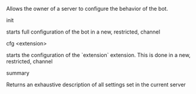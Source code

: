 
Allows the owner of a server to configure the behavior of the bot.

<div class="command">
  <div class="command-head" clearance="owner">
    init
  </div>
  <div class="command-desc">
    <p>starts full configuration of the bot in a new, restricted, channel</p>
  </div>
</div>



<div class="command">
  <div class="command-head" clearance="administrator">
    cfg &lt;extension&gt;
  </div>
  <div class="command-desc">
    <p>starts the configuration of the `extension` extension. This is done in a new, restricted, channel</p>
  </div>
</div>

<div class="command">
  <div class="command-head" clearance="administrator">
    summary
  </div>
  <div class="command-desc">
    <p>Returns an exhaustive description of all settings set in the current server</p>
  </div>
</div>


